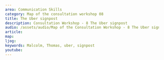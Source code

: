 ```yaml
---
area: Communication Skills
category: Map of the consultation workshop 08
title: The Uber signpost
description: Consultation Workshop - 8 The Uber signpost
audio: /assets/audio/Map of the Consultation Workshop - 8 The Uber signpost - Malcolm - MQ.mp3
article: 
map:
ljog:  
keywords: Malcolm, Thomas, uber, signpost
youtube: 
--- 
```

